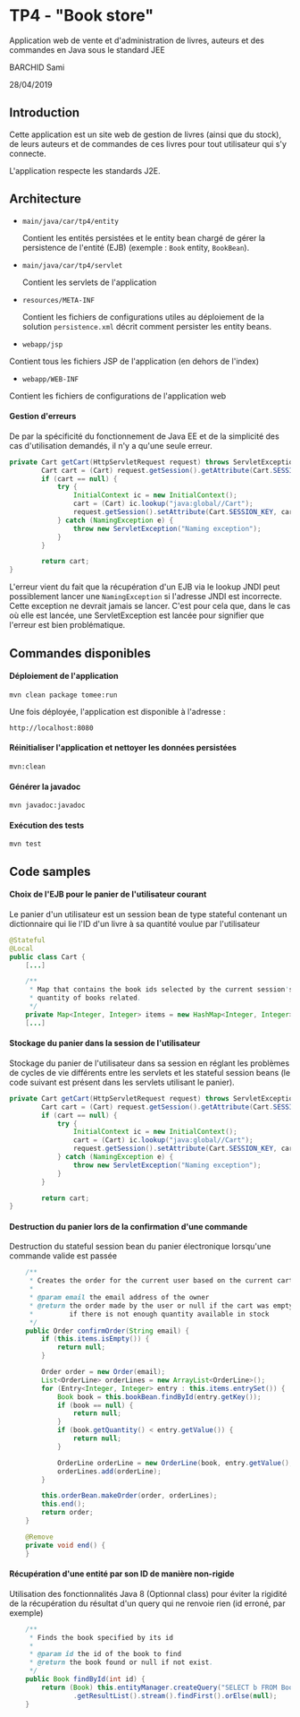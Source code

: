 # TP4 - "Book store"

Application web de vente et d'administration de livres, auteurs et des commandes en Java sous le standard JEE

BARCHID Sami

28/04/2019

## Introduction
Cette application est un site web de gestion de livres (ainsi que du stock), de leurs auteurs et de commandes de ces livres pour tout utilisateur qui s'y connecte.

L'application respecte les standards J2E.
 
## Architecture



  - `main/java/car/tp4/entity`
    
    Contient les entités persistées et le entity bean chargé de gérer la persistence de l'entité (EJB) (exemple : `Book` entity, `BookBean`).
    
  - `main/java/car/tp4/servlet`
  
    Contient les servlets de l'application
    
  - `resources/META-INF`
    
    Contient les fichiers de configurations utiles au déploiement de la solution
    `persistence.xml` décrit comment persister les entity beans.
    
  - `webapp/jsp`
  
  Contient tous les fichiers JSP de l'application (en dehors de l'index)
  
  - `webapp/WEB-INF`
  
  Contient les fichiers de configurations de l'application web
  
  
  
#### Gestion d'erreurs
De par la spécificité du fonctionnement de Java EE et de la simplicité des cas d'utilisation demandés, il n'y a qu'une seule erreur.

```java
private Cart getCart(HttpServletRequest request) throws ServletException {
		Cart cart = (Cart) request.getSession().getAttribute(Cart.SESSION_KEY);
		if (cart == null) {
			try {
				InitialContext ic = new InitialContext();
				cart = (Cart) ic.lookup("java:global//Cart");
				request.getSession().setAttribute(Cart.SESSION_KEY, cart);
			} catch (NamingException e) {
				throw new ServletException("Naming exception");
			}
		}

		return cart;
}
```
L'erreur vient du fait que la récupération d'un EJB via le lookup JNDI peut possiblement lancer une `NamingException` si l'adresse JNDI est incorrecte. Cette exception ne devrait jamais se lancer. C'est pour cela que, dans le cas où elle est lancée, une ServletException est lancée pour signifier que l'erreur est bien problématique.
 
## Commandes disponibles

#### Déploiement de l'application
```
mvn clean package tomee:run
```

Une fois déployée, l'application est disponible à l'adresse : 
```
http://localhost:8080
```

#### Réinitialiser l'application et nettoyer les données persistées
`mvn:clean`

#### Générer la javadoc
```
mvn javadoc:javadoc
```
 
#### Exécution des tests
```
mvn test
```

## Code samples
#### Choix de l'EJB pour le panier de l'utilisateur courant
Le panier d'un utilisateur est un session bean de type stateful contenant un dictionnaire qui lie l'ID d'un livre à sa quantité voulue par l'utilisateur

```java
@Stateful
@Local
public class Cart {
	[...]

	/**
	 * Map that contains the book ids selected by the current session's user and the
	 * quantity of books related.
	 */
	private Map<Integer, Integer> items = new HashMap<Integer, Integer>();
	[...]
```

#### Stockage du panier dans la session de l'utilisateur
Stockage du panier de l'utilisateur dans sa session en réglant les problèmes de cycles de vie différents entre les servlets et les stateful session beans (le code suivant est présent dans les servlets utilisant le panier).

```java
private Cart getCart(HttpServletRequest request) throws ServletException {
		Cart cart = (Cart) request.getSession().getAttribute(Cart.SESSION_KEY);
		if (cart == null) {
			try {
				InitialContext ic = new InitialContext();
				cart = (Cart) ic.lookup("java:global//Cart");
				request.getSession().setAttribute(Cart.SESSION_KEY, cart);
			} catch (NamingException e) {
				throw new ServletException("Naming exception");
			}
		}

		return cart;
}
```

#### Destruction du panier lors de la confirmation d'une commande
Destruction du stateful session bean du panier électronique lorsqu'une commande valide est passée

```java
	/**
	 * Creates the order for the current user based on the current cart
	 * 
	 * @param email the email address of the owner
	 * @return the order made by the user or null if the cart was empty at first or
	 *         if there is not enough quantity available in stock
	 */
	public Order confirmOrder(String email) {
		if (this.items.isEmpty()) {
			return null;
		}

		Order order = new Order(email);
		List<OrderLine> orderLines = new ArrayList<OrderLine>();
		for (Entry<Integer, Integer> entry : this.items.entrySet()) {
			Book book = this.bookBean.findById(entry.getKey());
			if (book == null) {
				return null;
			}
			if (book.getQuantity() < entry.getValue()) {
				return null;
			}

			OrderLine orderLine = new OrderLine(book, entry.getValue(), order);
			orderLines.add(orderLine);
		}

		this.orderBean.makeOrder(order, orderLines);
		this.end();
		return order;
	}

	@Remove
	private void end() {
	}
```

#### Récupération d'une entité par son ID de manière non-rigide
Utilisation des fonctionnalités Java 8 (Optionnal class) pour éviter la rigidité de la récupération du résultat d'un query qui ne renvoie rien (id erroné, par exemple)

```java
	/**
	 * Finds the book specified by its id
	 * 
	 * @param id the id of the book to find
	 * @return the book found or null if not exist.
	 */
	public Book findById(int id) {
		return (Book) this.entityManager.createQuery("SELECT b FROM Book AS b WHERE b.id = :id").setParameter("id", id)
				.getResultList().stream().findFirst().orElse(null);
	}
```